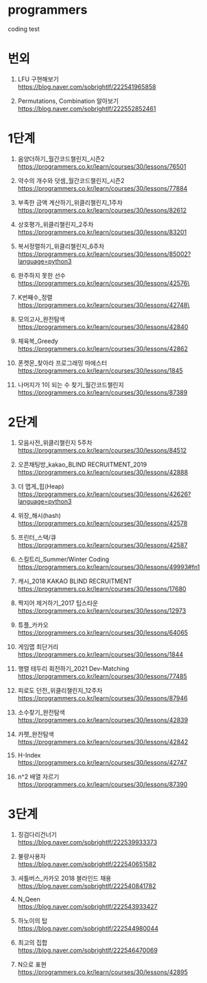 # programmers
coding test 
# 번외
1. LFU 구현해보기   
  https://blog.naver.com/sobrightlf/222541965858   
  
2. Permutations, Combination 알아보기   
  https://blog.naver.com/sobrightlf/222552852461   
  
# 1단계 

1. 음양더하기_월간코드챌린지_시즌2   
  https://programmers.co.kr/learn/courses/30/lessons/76501 

2. 약수의 개수와 덧셈_월간코드챌린지_시즌2   
  https://programmers.co.kr/learn/courses/30/lessons/77884 

3. 부족한 금액 계산하기_위클리챌린지_1주차   
  https://programmers.co.kr/learn/courses/30/lessons/82612 

4. 상호평가_위클리챌린지_2주차   
  https://programmers.co.kr/learn/courses/30/lessons/83201 

5. 복서정렬하기_위클리챌린지_6주차    
  https://programmers.co.kr/learn/courses/30/lessons/85002?language=python3 

6. 완주하지 못한 선수    
  https://programmers.co.kr/learn/courses/30/lessons/42576\

7. K번째수_정렬    
  https://programmers.co.kr/learn/courses/30/lessons/42748\
  
8. 모의고사_완전탐색    
  https://programmers.co.kr/learn/courses/30/lessons/42840

9. 체육복_Greedy    
  https://programmers.co.kr/learn/courses/30/lessons/42862

10. 폰켓몬_찾아라 프로그래밍 마에스터    
  https://programmers.co.kr/learn/courses/30/lessons/1845
  
11. 나머지가 1이 되는 수 찾기_월간코드챌린지   
  https://programmers.co.kr/learn/courses/30/lessons/87389   
  


# 2단계
1. 모음사전_위클리챌린지 5주차    
  https://programmers.co.kr/learn/courses/30/lessons/84512 

2. 오픈채팅방_kakao_BLIND RECRUITMENT_2019    
  https://programmers.co.kr/learn/courses/30/lessons/42888

3. 더 맵게_힙(Heap)   
  https://programmers.co.kr/learn/courses/30/lessons/42626?language=python3   
  
4. 위장_해시(hash)   
  https://programmers.co.kr/learn/courses/30/lessons/42578   
  
5. 프린터_스택/큐   
  https://programmers.co.kr/learn/courses/30/lessons/42587

6. 스킬트리_Summer/Winter Coding    
  https://programmers.co.kr/learn/courses/30/lessons/49993#fn1    
  
  
7. 캐시_2018 KAKAO BLIND RECRUITMENT   
  https://programmers.co.kr/learn/courses/30/lessons/17680   
  
8. 짝지어 제거하기_2017 팁스타운   
  https://programmers.co.kr/learn/courses/30/lessons/12973

9. 튜플_카카오   
  https://programmers.co.kr/learn/courses/30/lessons/64065   
  
10. 게임맵 최단거리   
  https://programmers.co.kr/learn/courses/30/lessons/1844   

11. 행렬 테두리 회전하기_2021 Dev-Matching   
  https://programmers.co.kr/learn/courses/30/lessons/77485   
  
12. 피로도 던전_위클리챌린지_12주차   
  https://programmers.co.kr/learn/courses/30/lessons/87946   
  
13. 소수찾기_완전탐색   
  https://programmers.co.kr/learn/courses/30/lessons/42839    
  
14. 카펫_완전탐색   
  https://programmers.co.kr/learn/courses/30/lessons/42842

15. H-Index   
  https://programmers.co.kr/learn/courses/30/lessons/42747   
  
16. n^2 배열 자르기
  https://programmers.co.kr/learn/courses/30/lessons/87390   


# 3단계   
1. 징검다리건너기   
  https://blog.naver.com/sobrightlf/222539933373   

2. 불량사용자   
  https://blog.naver.com/sobrightlf/222540651582   
  
3. 셔틀버스_카카오 2018 블라인드 채용   
  https://blog.naver.com/sobrightlf/222540841782   
  
4. N_Qeen   
  https://blog.naver.com/sobrightlf/222543933427
  
5. 하노이의 탑   
  https://blog.naver.com/sobrightlf/222544980044
  
6. 최고의 집합   
  https://blog.naver.com/sobrightlf/222546470069   
  
7. N으로 표현   
  https://programmers.co.kr/learn/courses/30/lessons/42895   
 

  
  
